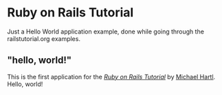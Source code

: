 # Ruby on Rails Tutorial

Just a Hello World application example, done while going through the railstutorial.org examples.

## "hello, world!"

This is the first application for the
[*Ruby on Rails Tutorial*](http://www.railstutorial.org/)
by [Michael Hartl](http://www.michaelhartl.com/). Hello, world!